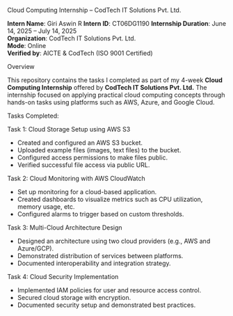 Cloud Computing Internship – CodTech IT Solutions Pvt. Ltd.

**Intern Name**: Giri Aswin R
**Intern ID**: CT06DG1190 
**Internship Duration**: June 14, 2025 – July 14, 2025  
**Organization**: CodTech IT Solutions Pvt. Ltd.  
**Mode**: Online  
**Verified by**: AICTE & CodTech (ISO 9001 Certified)

Overview

This repository contains the tasks I completed as part of my 4-week **Cloud Computing Internship** offered by **CodTech IT Solutions Pvt. Ltd.** The internship focused on applying practical cloud computing concepts through hands-on tasks using platforms such as AWS, Azure, and Google Cloud.

Tasks Completed:

Task 1: Cloud Storage Setup using AWS S3
- Created and configured an AWS S3 bucket.
- Uploaded example files (images, text files) to the bucket.
- Configured access permissions to make files public.
- Verified successful file access via public URL.

Task 2: Cloud Monitoring with AWS CloudWatch
- Set up monitoring for a cloud-based application.
- Created dashboards to visualize metrics such as CPU utilization, memory usage, etc.
- Configured alarms to trigger based on custom thresholds.

Task 3: Multi-Cloud Architecture Design
- Designed an architecture using two cloud providers (e.g., AWS and Azure/GCP).
- Demonstrated distribution of services between platforms.
- Documented interoperability and integration strategy.

Task 4: Cloud Security Implementation
- Implemented IAM policies for user and resource access control.
- Secured cloud storage with encryption.
- Documented security setup and demonstrated best practices.
